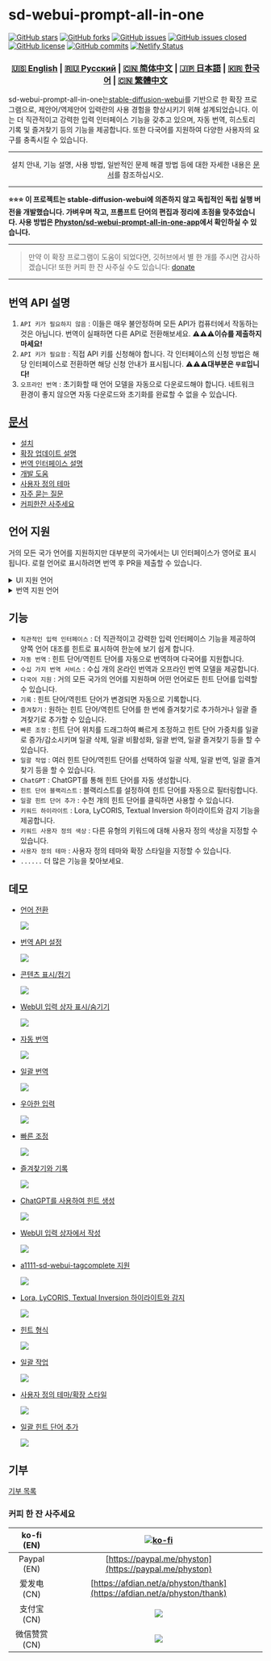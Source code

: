 # sd-webui-prompt-all-in-one

[![GitHub stars](https://img.shields.io/github/stars/Physton/sd-webui-prompt-all-in-one?style=flat-square)](https://github.com/Physton/sd-webui-prompt-all-in-one/stargazers)
[![GitHub forks](https://img.shields.io/github/forks/Physton/sd-webui-prompt-all-in-one?style=flat-square)](https://github.com/Physton/sd-webui-prompt-all-in-one/network/members)
[![GitHub issues](https://img.shields.io/github/issues/Physton/sd-webui-prompt-all-in-one?style=flat-square)](https://github.com/Physton/sd-webui-prompt-all-in-one/issues)
[![GitHub issues closed](https://img.shields.io/github/issues-closed/Physton/sd-webui-prompt-all-in-one?style=flat-square)](https://github.com/Physton/sd-webui-prompt-all-in-one/issues?q=is%3Aissue+is%3Aclosed)
[![GitHub license](https://img.shields.io/github/license/Physton/sd-webui-prompt-all-in-one?style=flat-square)](https://github.com/Physton/sd-webui-prompt-all-in-one/blob/master/LICENSE.md)
[![GitHub commits](https://img.shields.io/github/last-commit/Physton/sd-webui-prompt-all-in-one?style=flat-square)](https://github.com/Physton/sd-webui-prompt-all-in-one/commits/main)
[![Netlify Status](https://api.netlify.com/api/v1/badges/1441a696-a1a4-4ad7-b520-4abfd96acc76/deploy-status)](https://app.netlify.com/sites/aiodoc/deploys)

<div align="center">

### [🇺🇸 English](README.MD) | [🇷🇺 Русский](README_RU.MD) | [🇨🇳 简体中文](README_CN.MD) | [🇯🇵 日本語](README_JP.MD) | [🇰🇷 한국어](README_KR.MD) | [🇨🇳 繁體中文](README_TW.MD)

</div>

sd-webui-prompt-all-in-one는[stable-diffusion-webui](https://github.com/AUTOMATIC1111/stable-diffusion-webui)를 기반으로 한 확장 프로그램으로, 제안어/역제안어 입력란의 사용 경험을 향상시키기 위해 설계되었습니다. 이는 더 직관적이고 강력한 입력 인터페이스 기능을 갖추고 있으며, 자동 번역, 히스토리 기록 및 즐겨찾기 등의 기능을 제공합니다. 또한 다국어를 지원하여 다양한 사용자의 요구를 충족시킬 수 있습니다.

---

<div align="center">

설치 안내, 기능 설명, 사용 방법, 일반적인 문제 해결 방법 등에 대한 자세한 내용은 [문서](https://aiodoc.physton.com/)를 참조하십시오.

</div>

----

**⭐️⭐️⭐️ 이 프로젝트는 stable-diffusion-webui에 의존하지 않고 독립적인 독립 실행 버전을 개발했습니다. 가벼우며 작고, 프롬프트 단어의 편집과 정리에 초점을 맞추었습니다. 사용 방법은 [Physton/sd-webui-prompt-all-in-one-app](https://github.com/Physton/sd-webui-prompt-all-in-one-app)에서 확인하실 수 있습니다.**

----

> 만약 이 확장 프로그램이 도움이 되었다면, 깃허브에서 별 한 개를 주시면 감사하겠습니다!
> 또한 커피 한 잔 사주실 수도 있습니다: [donate](#기부)

----

## 번역 API 설명

1. `API 키가 필요하지 않음` : 이들은 매우 불안정하며 모든 API가 컴퓨터에서 작동하는 것은 아닙니다. 번역이 실패하면 다른 API로 전환해보세요. ⚠️⚠️⚠️**이슈를 제출하지 마세요!**
2. `API 키가 필요함` : 직접 API 키를 신청해야 합니다. 각 인터페이스의 신청 방법은 해당 인터페이스로 전환하면 해당 신청 안내가 표시됩니다. ⚠️⚠️⚠️**대부분은 `무료`입니다!**
3. `오프라인 번역` : 초기화할 때 언어 모델을 자동으로 다운로드해야 합니다. 네트워크 환경이 좋지 않으면 자동 다운로드와 초기화를 완료할 수 없을 수 있습니다.

## [문서](https://aiodoc.physton.com/)

- [설치](https://aiodoc.physton.com/Installation.html)
- [확장 업데이트 설명](https://aiodoc.physton.com/ExtensionUpdateDescription.html)
- [번역 인터페이스 설명](https://aiodoc.physton.com/TranslationApiConfiguration.html#translation-api-description)
- [개발 도움](https://aiodoc.physton.com/Contributing.html)
- [사용자 정의 테마](https://aiodoc.physton.com/Contributing.html#custom-theme)
- [자주 묻는 질문](https://aiodoc.physton.com/FAQ.html)
- [커피한잔 사주세요](#请我喝杯咖啡)

## 언어 지원

거의 모든 국가 언어를 지원하지만 대부분의 국가에서는 UI 인터페이스가 영어로 표시됩니다. 로컬 언어로 표시하려면 번역 후 PR을 제출할 수 있습니다.

<details>
<summary>UI 지원 언어</summary>
    
`简体中文` `繁體中文` `English` ` Русский` `日本語` `한국어` ` Français` `Deutsch` ` Español` `Português` `Italiano` `العربية`
</details>

<details>
<summary>번역 지원 언어</summary>
    
`简体中文 (中国)` `繁體中文 (中國香港)` `繁体中文 (中國台灣)` `English (US)` `Afrikaans (South Africa)` `Shqip (Shqipëria)` `አማርኛ (ኢትዮጵያ)` `العربية (السعودية)` `Հայերեն (Հայաստան)` `অসমীয়া (ভাৰত)` `Azərbaycan dili (Latın, Azərbaycan)` `বাংলা (বাংলাদেশ)` `Башҡорт (Россия)` `Euskara (Espainia)` `Bosanski (Latinski, Bosna i Hercegovina)` `Български (България)` `Català (Espanya)` `Hrvatski (Hrvatska)` `Čeština (Česká republika)` `Dansk (Danmark)` `درى (افغانستان)` `ދިވެހިބަސް (ދިވެހިރާއްޖެ)` `Nederlands (Nederland)` `Eesti (Eesti)` `Føroyskt (Føroyar)` `vosa Vakaviti (Viti)` `Filipino (Pilipinas)` `Suomi (Suomi)` `Français (France)` `Français (Canada)` `Galego (España)` `ქართული (საქართველო)` `Deutsch (Deutschland)` `Ελληνικά (Ελλάδα)` `ગુજરાતી (ભારત)` `Kreyòl ayisyen (Ayiti)` `עברית (ישראל)` `हिन्दी (भारत)` `Hmong Daw (Latn, United States)` `Magyar (Magyarország)` `Íslenska (Ísland)` `Bahasa Indonesia (Indonesia)` `Inuktitut (Kanatami)` `Inuktitut (Latin, Canada)` `ᐃᓄᒃᑎᑐᑦ (ᑲᓇᑕᒥ)` `Gaeilge (Éire)` `Italiano (Italia)` `日本語 (日本)` `ಕನ್ನಡ (ಭಾರತ)` `Қазақ (Қазақстан)` `ភាសាខ្មែរ (កម្ពុជា)` `Klingon (Latn)` `Klingon (plqaD)` `한국어 (대한민국)` `کوردی (عێراق)` `Kurmancî (Latînî, Tirkiye)` `Кыргызча (Кыргызстан)` `ລາວ (ລາວ)` `Latviešu (Latvija)` `Lietuvių (Lietuva)` `Македонски (Северна Македонија)` `Malagasy (Madagasikara)` `Bahasa Melayu (Latin, Malaysia)` `മലയാളം (ഇന്ത്യ)` `Malti (Malta)` `Māori (Aotearoa)` `मराठी (भारत)` `Монгол (Кирилл, Монгол улс)` `ᠮᠣᠩᠭᠣᠯ ᠤᠯᠤᠰ (ᠨᠢᠭᠡᠳᠦᠯ ᠤᠨᠤᠭ᠎ᠠ)` `မြန်မာ (မြန်မာ)` `नेपाली (नेपाल)` `Norsk bokmål (Norge)` `ଓଡ଼ିଆ (ଭାରତ)` `پښتو (افغانستان)` `فارسی (ایران)` `Polski (Polska)` `Português (Brasil)` `Português (Portugal)` `ਪੰਜਾਬੀ (ਗੁਰਮੁਖੀ, ਭਾਰਤ)` `Querétaro Otomi (Latn, México)` `Română (România)` `Русский (Россия)` `Samoan (Latn, Samoa)` `Српски (ћирилица, Србија)` `Srpski (latinica, Srbija)` `Slovenčina (Slovensko)` `Slovenščina (Slovenija)` `Soomaali (Soomaaliya)` `Español (España)` `Kiswahili (Kenya)` `Svenska (Sverige)` `Reo Tahiti (Polynésie française)` `தமிழ் (இந்தியா)` `Татарча (латин, Россия)` `తెలుగు (భారత)` `ไทย (ไทย)` `བོད་ཡིག (རྒྱ་གར།)` `ትግርኛ (ኢትዮጵያ)` `lea fakatonga (Tonga)` `Türkçe (Türkiye)` `Українська (Україна)` `اردو (پاکستان)` `ئۇيغۇرچە (ئۇيغۇرچە، جۇڭگو)` `O'zbekcha (Lotin, O'zbekiston)` `Tiếng Việt (Việt Nam)` `Cymraeg (Y Deyrnas Unedig)` `Yucatec Maya (México)` `isiZulu (iNingizimu Afrika)`
</details>

## 기능

- `직관적인 입력 인터페이스` : 더 직관적이고 강력한 입력 인터페이스 기능을 제공하여 양쪽 언어 대조를 힌트로 표시하여 한눈에 보기 쉽게 합니다.
- `자동 번역` : 힌트 단어/역힌트 단어를 자동으로 번역하며 다국어를 지원합니다.
- `수십 가지 번역 서비스` : 수십 개의 온라인 번역과 오프라인 번역 모델을 제공합니다.
- `다국어 지원` : 거의 모든 국가의 언어를 지원하며 어떤 언어로든 힌트 단어를 입력할 수 있습니다.
- `기록` : 힌트 단어/역힌트 단어가 변경되면 자동으로 기록합니다.
- `즐겨찾기` : 원하는 힌트 단어/역힌트 단어를 한 번에 즐겨찾기로 추가하거나 일괄 즐겨찾기로 추가할 수 있습니다.
- `빠른 조정` : 힌트 단어 위치를 드래그하여 빠르게 조정하고 힌트 단어 가중치를 일괄로 증가/감소시키며 일괄 삭제, 일괄 비활성화, 일괄 번역, 일괄 즐겨찾기 등을 할 수 있습니다.
- `일괄 작업` : 여러 힌트 단어/역힌트 단어를 선택하여 일괄 삭제, 일괄 번역, 일괄 즐겨찾기 등을 할 수 있습니다.
- `ChatGPT` : ChatGPT를 통해 힌트 단어를 자동 생성합니다.
- `힌트 단어 블랙리스트` : 블랙리스트를 설정하여 힌트 단어를 자동으로 필터링합니다.
- `일괄 힌트 단어 추가` : 수천 개의 힌트 단어를 클릭하면 사용할 수 있습니다.
- `키워드 하이라이트` : Lora, LyCORIS, Textual Inversion 하이라이트와 감지 기능을 제공합니다.
- `키워드 사용자 정의 색상` : 다른 유형의 키워드에 대해 사용자 정의 색상을 지정할 수 있습니다.
- `사용자 정의 테마` : 사용자 정의 테마와 확장 스타일을 지정할 수 있습니다.
- `......` 더 많은 기능을 찾아보세요.

## 데모

- [언어 전환](https://aiodoc.physton.com/LanguageSelection.html)

  ![](https://s1.imagehub.cc/images/2023/06/06/demo.switch_language.gif)

- [번역 API 설정](https://aiodoc.physton.com/TranslationApiConfiguration.html)

  ![](https://s1.imagehub.cc/images/2023/06/06/demo.translate_setting.gif)

- [콘텐츠 표시/접기](https://aiodoc.physton.com/OtherFeatures.html#show-collapse-the-extension-panel)

  ![](https://s1.imagehub.cc/images/2023/06/06/demo.fold.gif)

- [WebUI 입력 상자 표시/숨기기](https://aiodoc.physton.com/OtherFeatures.html#show-hide-the-webui-input-box)

  ![](https://s1.imagehub.cc/images/2023/06/06/demo.show_input.gif)

- [자동 번역](https://aiodoc.physton.com/AutomaticTranslation.html)

  ![](https://s1.imagehub.cc/images/2023/06/06/demo.auto_translate.gif)

- [일괄 번역](https://aiodoc.physton.com/BatchTranslation.html)

  ![](https://s1.imagehub.cc/images/2023/06/06/demo.translate.gif)

- [우아한 입력](https://aiodoc.physton.com/KeywordInputBox.html)

  ![](https://s1.imagehub.cc/images/2023/06/06/demo.elegant_input.gif)

- [빠른 조정](https://aiodoc.physton.com/ListOfKeywords.html)

  ![](https://s1.imagehub.cc/images/2023/06/06/demo.quick_adjust.gif)

- [즐겨찾기와 기록](https://aiodoc.physton.com/History.html)

  ![](https://s1.imagehub.cc/images/2023/06/06/demo.history_favorite.gif)

- [ChatGPT를 사용하여 힌트 생성](https://aiodoc.physton.com/UsingChatgptToGeneratePrompts.html)

  ![](https://s1.imagehub.cc/images/2023/06/06/demo.chatgpt.gif)

- [WebUI 입력 상자에서 작성](https://aiodoc.physton.com/WritingInWebUIInputBox.html)

  ![](https://s1.imagehub.cc/images/2023/06/06/demo.writing_webui.gif)

- [a1111-sd-webui-tagcomplete 지원](https://github.com/DominikDoom/a1111-sd-webui-tagcomplete)

  ![](https://s1.imagehub.cc/images/2023/06/06/demo.tagcomplete.gif)

- [Lora, LyCORIS, Textual Inversion 하이라이트와 감지](https://aiodoc.physton.com/ListOfKeywords.html#highlight-keyword)

  ![](https://s1.imagehub.cc/images/2023/06/06/demo.keyword_detection.gif)

- [힌트 형식](https://aiodoc.physton.com/FormatOfPrompts.html)

  ![](https://s1.imagehub.cc/images/2023/06/06/demo.prompt_format.gif)

- [일괄 작업](https://aiodoc.physton.com/BatchOperation.html)

  ![](https://s1.imagehub.cc/images/2023/06/06/demo.batch_operation.gif)

- [사용자 정의 테마/확장 스타일](https://aiodoc.physton.com/ThemeStyle.html)

  ![](https://s1.imagehub.cc/images/2023/06/06/demo.custom_theme.gif)

- [일괄 힌트 단어 추가](https://aiodoc.physton.com/GroupTags.html)

  ![](https://s1.imagehub.cc/images/2023/08/15/demo.group_tags.gif)

## 기부

[기부 목록](https://aiodoc.physton.com/Donate.html)

### 커피 한 잔 사주세요

| ko-fi (EN) | [![ko-fi](https://ko-fi.com/img/githubbutton_sm.svg)](https://ko-fi.com/physton) |
|:-----------:| :----: |
| Paypal (EN) | [https://paypal.me/physton](https://paypal.me/physton) |
| 爱发电 (CN) | [https://afdian.net/a/physton/thank](https://afdian.net/a/physton/thank) |
| 支付宝 (CN) | ![](https://s1.imagehub.cc/images/2023/07/05/alipay.jpeg) |
| 微信赞赏 (CN) | ![](https://s1.imagehub.cc/images/2023/07/05/wechat.jpeg) |